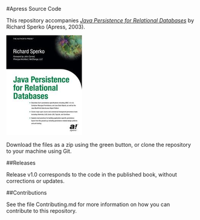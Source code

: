 #Apress Source Code

This repository accompanies [*Java Persistence for Relational Databases*](http://www.apress.com/9781590590713) by Richard Sperko (Apress, 2003).

![Cover image](9781590590713.jpg)

Download the files as a zip using the green button, or clone the repository to your machine using Git.

##Releases

Release v1.0 corresponds to the code in the published book, without corrections or updates.

##Contributions

See the file Contributing.md for more information on how you can contribute to this repository.
